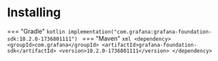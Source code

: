 # Installing

=== "Gradle"
    ```kotlin
    implementation("com.grafana:grafana-foundation-sdk:10.2.0-1736801111")
    ```
=== "Maven"
    ```xml
    <dependency>
        <groupId>com.grafana</groupId>
        <artifactId>grafana-foundation-sdk</artifactId>
        <version>10.2.0-1736801111</version>
    </dependency>
    ```
